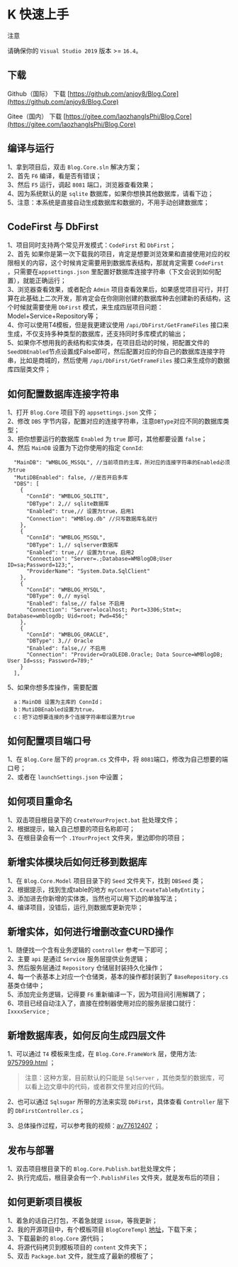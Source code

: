 # K  快速上手
注意

请确保你的 `Visual Studio 2019` 版本 >= `16.4`。


## 下载
Github（国际） 下载 [https://github.com/anjoy8/Blog.Core](https://github.com/anjoy8/Blog.Core)  
    
Gitee（国内） 下载 [https://gitee.com/laozhangIsPhi/Blog.Core](https://gitee.com/laozhangIsPhi/Blog.Core)  


## 编译与运行
1、拿到项目后，双击 `Blog.Core.sln` 解决方案；  
2、首先 `F6` 编译，看是否有错误；  
3、然后 `F5` 运行，调起 `8081` 端口，浏览器查看效果；  
4、因为系统默认的是 `sqlite` 数据库，如果你想换其他数据库，请看下边；    
5、注意：本系统是直接自动生成数据库和数据的，不用手动创建数据库；  




## CodeFirst 与 DbFirst
1、项目同时支持两个常见开发模式：`CodeFirst` 和 `DbFirst`；  
2、首先 如果你是第一次下载我的项目，肯定是想要浏览效果和直接使用对应的权限相关的内容，这个时候肯定需要用到数据库表结构，那就肯定需要 `CodeFirst` ，只需要在`appsettings.json` 里配置好数据库连接字符串（下文会说到如何配置），就能正确运行；  
3、浏览器查看效果，或者配合 `Admin` 项目查看效果后，如果感觉项目可行，并打算在此基础上二次开发，那肯定会在你刚刚创建的数据库种去创建新的表结构，这个时候就需要使用 `DbFirst` 模式，来生成四层项目问题：Model+Service+Repository等；  
4、你可以使用T4模板，但是我更建议使用 `/api/DbFirst/GetFrameFiles` 接口来生成，不仅支持多种类型的数据库，还支持同时多库模式的输出；    
5、如果你不想用我的表结构和实体类，在项目启动的时候，把配置文件的 `SeedDBEnabled`节点设置成False即可，然后配置对应的你自己的数据库连接字符串，比如是商城的，然后使用 `/api/DbFirst/GetFrameFiles` 接口来生成你的数据库四层类文件；  



## 如何配置数据库连接字符串

1、打开 `Blog.Core` 项目下的 `appsettings.json` 文件；  
2、修改 `DBS` 字节内容，配置对应的连接字符串，注意`DBType`对应不同的数据库类型；  
3、把你想要运行的数据库 `Enabled` 为 `true` 即可，其他都要设置 `false`；  
4、然后 `MainDB` 设置为下边你使用的指定 `ConnId`:  

```
  "MainDB": "WMBLOG_MSSQL", //当前项目的主库，所对应的连接字符串的Enabled必须为true
  "MutiDBEnabled": false, //是否开启多库
  "DBS": [
    {
      "ConnId": "WMBLOG_SQLITE",
      "DBType": 2,// sqlite数据库
      "Enabled": true,// 设置为true，启用1
      "Connection": "WMBlog.db" //只写数据库名就行
    },
    {
      "ConnId": "WMBLOG_MSSQL",
      "DBType": 1,// sqlserver数据库
      "Enabled": true,// 设置为true，启用2
      "Connection": "Server=.;Database=WMBlogDB;User ID=sa;Password=123;",
      "ProviderName": "System.Data.SqlClient"
    },
    {
      "ConnId": "WMBLOG_MYSQL",
      "DBType": 0,// mysql
      "Enabled": false,// false 不启用
      "Connection": "Server=localhost; Port=3306;Stmt=; Database=wmblogdb; Uid=root; Pwd=456;"
    },
    {
      "ConnId": "WMBLOG_ORACLE",
      "DBType": 3,// Oracle 
      "Enabled": false,// 不启用
      "Connection": "Provider=OraOLEDB.Oracle; Data Source=WMBlogDB; User Id=sss; Password=789;"
    }
  ],
```
  

5、如果你想多库操作，需要配置
```
  a：MainDB 设置为主库的 ConnId；
  b：MutiDBEnabled设置为true，
  c：把下边想要连接的多个连接字符串都设置为true
```

## 如何配置项目端口号
1、在 `Blog.Core` 层下的 `program.cs` 文件中，将 `8081`端口，修改为自己想要的端口号；    
2、或者在 `launchSettings.json` 中设置；

## 如何项目重命名
1、双击项目根目录下的 `CreateYourProject.bat` 批处理文件；  
2、根据提示，输入自己想要的项目名称即可；  
3、在根目录会有一个 `.1YourProject` 文件夹，里边即你的项目；  


## 新增实体模块后如何迁移到数据库
1、在 `Blog.Core.Model` 项目目录下的 `Seed` 文件夹下，找到 `DBSeed` 类；  
2、根据提示，找到生成table的地方 `myContext.CreateTableByEntity`；  
3、添加进去你新增的实体类，当然也可以用下边的单独写法；  
4、编译项目，没错后，运行,则数据库更新完毕；  


## 新增实体，如何进行增删改查CURD操作
1、随便找一个含有业务逻辑的 `controller` 参考一下即可；  
2、主要 `api` 是通过 `Service` 服务层提供业务逻辑；  
3、然后服务层通过 `Repository` 仓储层封装持久化操作；  
4、每一个表基本上对应一个仓储类，基本的操作都封装到了 `BaseRepository.cs` 基类仓储中；  
5、添加完业务逻辑，记得要 `F6` 重新编译一下，因为项目间引用解耦了；  
6、项目已经自动注入了，直接在控制器使用对应的服务层接口就行： `IxxxxService` ;  


## 新增数据库表，如何反向生成四层文件
1、可以通过 `T4` 模板来生成，在 `Blog.Core.FrameWork` 层，使用方法: [9757999.html](https://www.cnblogs.com/laozhang-is-phi/p/9757999.html#autoid-4-3-0) ；  
> 注意：这种方案，目前默认的只能是 `SqlServer` ，其他类型的数据库，可以看上边文章中的代码，或者群文件里对应的代码。  

2、也可以通过 `Sqlsugar` 所带的方法来实现 `DbFirst`，具体查看 `Controller` 层下的 `DbFirstController.cs`；   

3、总体操作过程，可以参考我的视频：[av77612407](https://www.bilibili.com/video/av77612407?p=2) ；   


## 发布与部署
1、双击项目根目录下的 `Blog.Core.Publish.bat`批处理文件；  
2、执行完成后，根目录会有一个`.PublishFiles` 文件夹，就是发布后的项目；


## 如何更新项目模板
1、着急的话自己打包，不着急就提 `issue`，等我更新；  
2、我的开源项目中，有个模板项目 `BlogCoreTempl` [地址](https://github.com/anjoy8/BlogCoreTempl)，下载下来；   
3、下载最新的 `Blog.Core` 源代码；  
4、将源代码拷贝到模板项目的 `content` 文件夹下；   
5、双击 `Package.bat` 文件，就生成了最新的模板了； 


